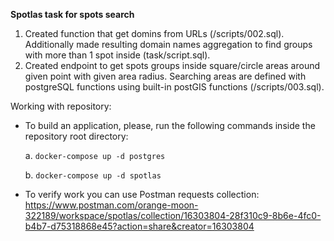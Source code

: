 **Spotlas task for spots search**

1. Created function that get domins from URLs (/scripts/002.sql). Additionally made resulting domain names aggregation to find groups with more than 1 spot inside (task/script.sql).
2. Created endpoint to get spots groups inside square/circle areas around given point with given area radius. Searching areas are defined with postgreSQL functions using built-in postGIS functions (/scripts/003.sql).

Working with repository:
-	To build an application, please, run the following commands inside the repository root directory:

	a.	``` docker-compose up -d postgres ```

	b.	``` docker-compose up -d spotlas ```
	
-	To verify work you can use Postman requests collection: https://www.postman.com/orange-moon-322189/workspace/spotlas/collection/16303804-28f310c9-8b6e-4fc0-b4b7-d75318868e45?action=share&creator=16303804
